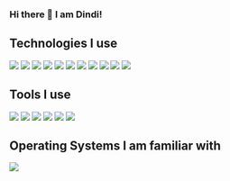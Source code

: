 ### Hi there 👋 I am Dindi!

## Technologies I use
<img src="https://img.shields.io/badge/React-61DAFB?logo=react&logoColor=white&style=flat" /> <img src="https://img.shields.io/badge/VueJS-4FC08D?logo=vuedotjs&logoColor=white&style=flat" />
<img src="https://img.shields.io/badge/Quasar-050A14?logo=quasar&logoColor=white&style=flat" />
<img src="https://img.shields.io/badge/MUI-007FFF?logo=MUI&logoColor=white&style=flat" />
<img src="https://img.shields.io/badge/MySQL-4479A1?logo=MySQL&logoColor=white&style=flat" />
<img src="https://img.shields.io/badge/JavaScript-F7DF1E?logo=JavaScript&logoColor=white&style=flat" />
<img src="https://img.shields.io/badge/NodeJS-339933?logo=Node.js&logoColor=white&style=flat" />
<img src="https://img.shields.io/badge/Bootstrap-7952B3?logo=Bootstrap&logoColor=white&style=flat" />
<img src="https://img.shields.io/badge/HTML-E34F26?logo=HTML5&logoColor=white&style=flat" />
<img src="https://img.shields.io/badge/CSS-1572B6?logo=CSS3&logoColor=white&style=flat" />
<img src="https://img.shields.io/badge/Scss-CC6699?logo=sass&logoColor=white&style=flat" />

## Tools I use
<img src="https://img.shields.io/badge/Figma-F24E1E?logo=figma&logoColor=white&style=flat" /> <img src="https://img.shields.io/badge/Visual Studio Code-007ACC?logo=visualstudiocode&logoColor=white&style=flat" />
<img src="https://img.shields.io/badge/Git-F05032?logo=git&logoColor=white&style=flat" />
<img src="https://img.shields.io/badge/Github-181717?logo=Github&logoColor=white&style=flat" />
<img src="https://img.shields.io/badge/Gitlab-FC6D26?logo=Gitlab&logoColor=white&style=flat" />
<img src="https://img.shields.io/badge/Scss-CC6699?logo=sass&logoColor=white&style=flat" />

## Operating Systems I am familiar with
<img src="https://img.shields.io/badge/Windows 10-0078D6?logo=windows10&logoColor=white&style=flat" />

<!--
**idnidindi/idnidindi** is a ✨ _special_ ✨ repository because its `README.md` (this file) appears on your GitHub profile.

Here are some ideas to get you started:

- 🔭 I’m currently working on ...
- 🌱 I’m currently learning ...
- 👯 I’m looking to collaborate on ...
- 🤔 I’m looking for help with ...
- 💬 Ask me about ...
- 📫 How to reach me: ...
- 😄 Pronouns: ...
- ⚡ Fun fact: ...
-->
